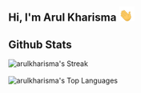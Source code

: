 ## Hi, I'm Arul Kharisma <img src="assets/image/wavehand.gif" width="30px"/>

## Github Stats

![arulkharisma's Streak](https://github-readme-streak-stats.herokuapp.com/?user=arulkharisma&theme=buefy&hide_border=false) <br> <br>
![arulkharisma's Top Languages](https://github-readme-stats.vercel.app/api/top-langs/?username=arulkharisma&theme=nightowl&show_icons=true&hide_border=false&layout=compact)
